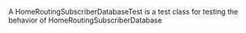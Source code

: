 A HomeRoutingSubscriberDatabaseTest is a test class for testing the behavior of HomeRoutingSubscriberDatabase